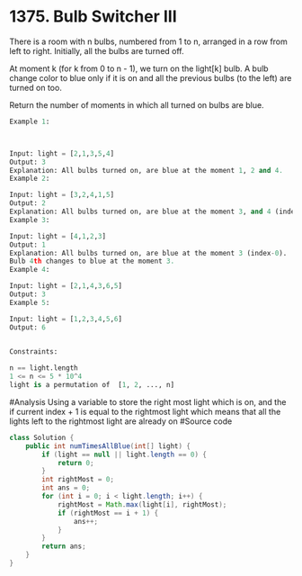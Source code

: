 # 1375. Bulb Switcher III
There is a room with n bulbs, numbered from 1 to n, arranged in a row from left to right. Initially, all the bulbs are turned off.

At moment k (for k from 0 to n - 1), we turn on the light[k] bulb. A bulb change color to blue only if it is on and all the previous bulbs (to the left) are turned on too.

Return the number of moments in which all turned on bulbs are blue.

```python
Example 1:



Input: light = [2,1,3,5,4]
Output: 3
Explanation: All bulbs turned on, are blue at the moment 1, 2 and 4.
Example 2:

Input: light = [3,2,4,1,5]
Output: 2
Explanation: All bulbs turned on, are blue at the moment 3, and 4 (index-0).
Example 3:

Input: light = [4,1,2,3]
Output: 1
Explanation: All bulbs turned on, are blue at the moment 3 (index-0).
Bulb 4th changes to blue at the moment 3.
Example 4:

Input: light = [2,1,4,3,6,5]
Output: 3
Example 5:

Input: light = [1,2,3,4,5,6]
Output: 6
 

Constraints:

n == light.length
1 <= n <= 5 * 10^4
light is a permutation of  [1, 2, ..., n]
```

#Analysis
Using a variable to store the right most light which is on, and the if current index + 1 is equal to the rightmost light
which means that all the lights left to the rightmost light are already on 
#Source code
```java
class Solution {
    public int numTimesAllBlue(int[] light) {
        if (light == null || light.length == 0) {
            return 0;
        }
        int rightMost = 0;
        int ans = 0;
        for (int i = 0; i < light.length; i++) {
            rightMost = Math.max(light[i], rightMost);
            if (rightMost == i + 1) {
                ans++;
            }
        }
        return ans;
    }
}
```